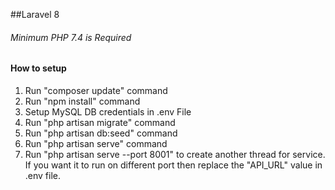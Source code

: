 ##Laravel 8
###### Minimum PHP 7.4 is Required

#### How to setup
1. Run "composer update" command
2. Run "npm install" command
3. Setup MySQL DB credentials in .env File
4. Run "php artisan migrate" command
5. Run "php artisan db:seed" command
6. Run "php artisan serve" command
7. Run "php artisan serve --port 8001" to create another thread for service. 
If you want it to run on different port then replace the "API_URL" value in .env file.

